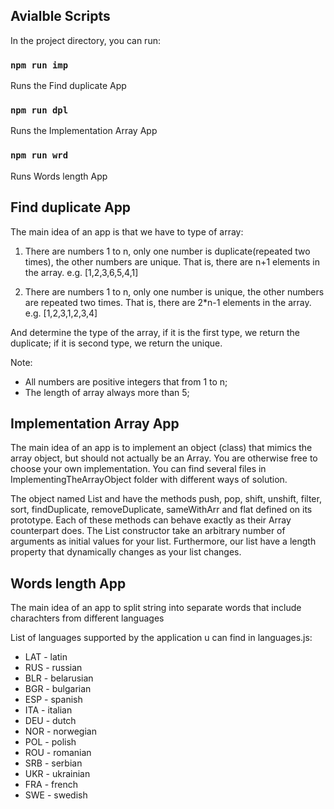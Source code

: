 ## Avialble Scripts
In the project directory, you can run:

### `npm run imp`
Runs the Find duplicate App

### `npm run dpl`
Runs the Implementation Array App

### `npm run wrd`
Runs Words length App



## Find duplicate App

The main idea of an app is that we have to type of array:

1. There are numbers 1 to n, only one number is
   duplicate(repeated two times), the other numbers are unique.
   That is, there are n+1 elements in the array.
   e.g. [1,2,3,6,5,4,1]


2. There are numbers 1 to n, only one number is
   unique, the other numbers are repeated two times.
   That is, there are 2*n-1 elements in the array.
   e.g. [1,2,3,1,2,3,4]

And determine the type of the array, if it is the first type, we return the duplicate; if it is second type, we return the unique.

Note:
+ All numbers are positive integers that from 1 to n;
+ The length of array always more than 5;

## Implementation Array App

The main idea of an app is to implement an object (class) that mimics the array object, but should not actually be an Array. You are otherwise free to choose your own implementation.
You can find several files in ImplementingTheArrayObject folder with different ways of solution.


The object named List and have the methods push, pop, shift, unshift, filter, sort, findDuplicate, removeDuplicate, sameWithArr and flat defined on its prototype. Each of these methods can behave exactly as their Array counterpart does.
The List constructor take an arbitrary number of arguments as initial values for your list.
Furthermore, our list have a length property that dynamically changes as your list changes.



## Words length App

The main idea of an app to split string into separate words that include charachters from different languages

List of languages supported by the application u can find in languages.js:

+ LAT - latin
+ RUS - russian
+ BLR - belarusian
+ BGR - bulgarian
+ ESP - spanish
+ ITA - italian
+ DEU - dutch
+ NOR - norwegian
+ POL - polish
+ ROU - romanian
+ SRB - serbian
+ UKR - ukrainian
+ FRA - french
+ SWE - swedish
